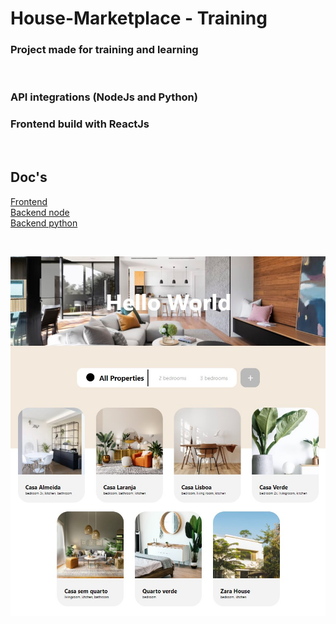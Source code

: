 # House-Marketplace - Training


### Project made for training and learning
<br>

### API integrations (NodeJs and Python)
### Frontend build with ReactJs 

<br>

## Doc's
[Frontend](./frontend/README.md)<br>
[Backend node](./backend/README.md)<br>
[Backend python](./backend-python/README.md)

<br>

![App](./frontend/github/1.jpg)